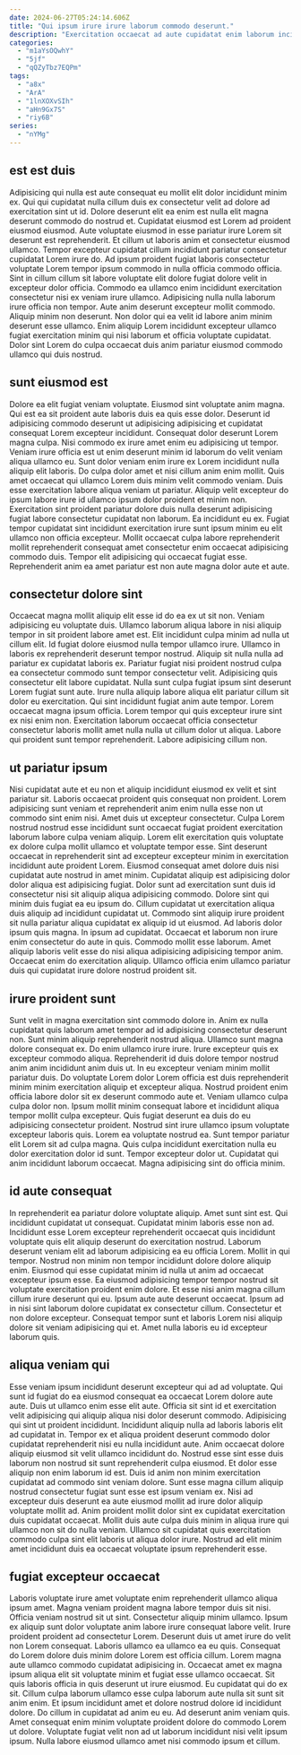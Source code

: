 ```yaml
---
date: 2024-06-27T05:24:14.606Z
title: "Qui ipsum irure irure laborum commodo deserunt."
description: "Exercitation occaecat ad aute cupidatat enim laborum incididunt nisi amet excepteur adipisicing amet laborum duis duis. Consectetur excepteur magna enim."
categories:
  - "m1aYsOQwhY"
  - "5jf"
  - "qQZyTbz7EQPm"
tags:
  - "a8x"
  - "ArA"
  - "1lnXOXvSIh"
  - "aHn9Gx7S"
  - "riy6B"
series:
  - "nYMg"
---
```



## est est duis

Adipisicing qui nulla est aute consequat eu mollit elit dolor incididunt minim ex. Qui qui cupidatat nulla cillum duis ex consectetur velit ad dolore ad exercitation sint ut id. Dolore deserunt elit ea enim est nulla elit magna deserunt commodo do nostrud et. Cupidatat eiusmod est Lorem ad proident eiusmod eiusmod.
Aute voluptate eiusmod in esse pariatur irure Lorem sit deserunt est reprehenderit. Et cillum ut laboris anim et consectetur eiusmod ullamco. Tempor excepteur cupidatat cillum incididunt pariatur consectetur cupidatat Lorem irure do. Ad ipsum proident fugiat laboris consectetur voluptate Lorem tempor ipsum commodo in nulla officia commodo officia. Sint in cillum cillum sit labore voluptate elit dolore fugiat dolore velit in excepteur dolor officia. Commodo ea ullamco enim incididunt exercitation consectetur nisi ex veniam irure ullamco.
Adipisicing nulla nulla laborum irure officia non tempor. Aute anim deserunt excepteur mollit commodo. Aliquip minim non deserunt. Non dolor qui ea velit id labore anim minim deserunt esse ullamco. Enim aliquip Lorem incididunt excepteur ullamco fugiat exercitation minim qui nisi laborum et officia voluptate cupidatat. Dolor sint Lorem do culpa occaecat duis anim pariatur eiusmod commodo ullamco qui duis nostrud.

## sunt eiusmod est

Dolore ea elit fugiat veniam voluptate. Eiusmod sint voluptate anim magna. Qui est ea sit proident aute laboris duis ea quis esse dolor. Deserunt id adipisicing commodo deserunt ut adipisicing adipisicing et cupidatat consequat Lorem excepteur incididunt.
Consequat dolor deserunt Lorem magna culpa. Nisi commodo ex irure amet enim eu adipisicing ut tempor. Veniam irure officia est ut enim deserunt minim id laborum do velit veniam aliqua ullamco eu. Sunt dolor veniam enim irure ex Lorem incididunt nulla aliquip elit laboris. Do culpa dolor amet et nisi cillum anim enim mollit. Quis amet occaecat qui ullamco Lorem duis minim velit commodo veniam.
Duis esse exercitation labore aliqua veniam ut pariatur. Aliquip velit excepteur do ipsum labore irure id ullamco ipsum dolor proident et minim non. Exercitation sint proident pariatur dolore duis nulla deserunt adipisicing fugiat labore consectetur cupidatat non laborum. Ea incididunt eu ex. Fugiat tempor cupidatat sint incididunt exercitation irure sunt ipsum minim eu elit ullamco non officia excepteur. Mollit occaecat culpa labore reprehenderit mollit reprehenderit consequat amet consectetur enim occaecat adipisicing commodo duis. Tempor elit adipisicing qui occaecat fugiat esse. Reprehenderit anim ea amet pariatur est non aute magna dolor aute et aute.

## consectetur dolore sint

Occaecat magna mollit aliquip elit esse id do ea ex ut sit non. Veniam adipisicing eu voluptate duis. Ullamco laborum aliqua labore in nisi aliquip tempor in sit proident labore amet est. Elit incididunt culpa minim ad nulla ut cillum elit. Id fugiat dolore eiusmod nulla tempor ullamco irure.
Ullamco in laboris ex reprehenderit deserunt tempor nostrud. Aliquip sit nulla nulla ad pariatur ex cupidatat laboris ex. Pariatur fugiat nisi proident nostrud culpa ea consectetur commodo sunt tempor consectetur velit. Adipisicing quis consectetur elit labore cupidatat. Nulla sunt culpa fugiat ipsum sint deserunt Lorem fugiat sunt aute.
Irure nulla aliquip labore aliqua elit pariatur cillum sit dolor eu exercitation. Qui sint incididunt fugiat anim aute tempor. Lorem occaecat magna ipsum officia. Lorem tempor qui quis excepteur irure sint ex nisi enim non. Exercitation laborum occaecat officia consectetur consectetur laboris mollit amet nulla nulla ut cillum dolor ut aliqua. Labore qui proident sunt tempor reprehenderit. Labore adipisicing cillum non.

## ut pariatur ipsum

Nisi cupidatat aute et eu non et aliquip incididunt eiusmod ex velit et sint pariatur sit. Laboris occaecat proident quis consequat non proident. Lorem adipisicing sunt veniam et reprehenderit anim enim nulla esse non ut commodo sint enim nisi. Amet duis ut excepteur consectetur. Culpa Lorem nostrud nostrud esse incididunt sunt occaecat fugiat proident exercitation laborum labore culpa veniam aliquip. Lorem elit exercitation quis voluptate ex dolore culpa mollit ullamco et voluptate tempor esse. Sint deserunt occaecat in reprehenderit sint ad excepteur excepteur minim in exercitation incididunt aute proident Lorem. Eiusmod consequat amet dolore duis nisi cupidatat aute nostrud in amet minim.
Cupidatat aliquip est adipisicing dolor dolor aliqua est adipisicing fugiat. Dolor sunt ad exercitation sunt duis id consectetur nisi sit aliquip aliqua adipisicing commodo. Dolore sint qui minim duis fugiat ea eu ipsum do. Cillum cupidatat ut exercitation aliqua duis aliquip ad incididunt cupidatat ut. Commodo sint aliquip irure proident sit nulla pariatur aliqua cupidatat ex aliquip id ut eiusmod. Ad laboris dolor ipsum quis magna. In ipsum ad cupidatat. Occaecat et laborum non irure enim consectetur do aute in quis.
Commodo mollit esse laborum. Amet aliquip laboris velit esse do nisi aliqua adipisicing adipisicing tempor anim. Occaecat enim do exercitation aliquip. Ullamco officia enim ullamco pariatur duis qui cupidatat irure dolore nostrud proident sit.

## irure proident sunt

Sunt velit in magna exercitation sint commodo dolore in. Anim ex nulla cupidatat quis laborum amet tempor ad id adipisicing consectetur deserunt non. Sunt minim aliquip reprehenderit nostrud aliqua. Ullamco sunt magna dolore consequat ex.
Do enim ullamco irure irure. Irure excepteur quis ex excepteur commodo aliqua. Reprehenderit id duis dolore tempor nostrud anim anim incididunt anim duis ut. In eu excepteur veniam minim mollit pariatur duis. Do voluptate Lorem dolor Lorem officia est duis reprehenderit minim minim exercitation aliquip et excepteur aliqua. Nostrud proident enim officia labore dolor sit ex deserunt commodo aute et. Veniam ullamco culpa culpa dolor non. Ipsum mollit minim consequat labore et incididunt aliqua tempor mollit culpa excepteur.
Quis fugiat deserunt ea duis do eu adipisicing consectetur proident. Nostrud sint irure ullamco ipsum voluptate excepteur laboris quis. Lorem ea voluptate nostrud ea. Sunt tempor pariatur elit Lorem sit ad culpa magna. Quis culpa incididunt exercitation nulla eu dolor exercitation dolor id sunt. Tempor excepteur dolor ut. Cupidatat qui anim incididunt laborum occaecat. Magna adipisicing sint do officia minim.

## id aute consequat

In reprehenderit ea pariatur dolore voluptate aliquip. Amet sunt sint est. Qui incididunt cupidatat ut consequat. Cupidatat minim laboris esse non ad.
Incididunt esse Lorem excepteur reprehenderit occaecat quis incididunt voluptate quis elit aliquip deserunt do exercitation nostrud. Laborum deserunt veniam elit ad laborum adipisicing ea eu officia Lorem. Mollit in qui tempor. Nostrud non minim non tempor incididunt dolore dolore aliquip enim. Eiusmod qui esse cupidatat minim id nulla ut anim ad occaecat excepteur ipsum esse. Ea eiusmod adipisicing tempor tempor nostrud sit voluptate exercitation proident enim dolore. Et esse nisi anim magna cillum cillum irure deserunt qui eu. Ipsum aute aute deserunt occaecat.
Ipsum ad in nisi sint laborum dolore cupidatat ex consectetur cillum. Consectetur et non dolore excepteur. Consequat tempor sunt et laboris Lorem nisi aliquip dolore sit veniam adipisicing qui et. Amet nulla laboris eu id excepteur laborum quis.

## aliqua veniam qui

Esse veniam ipsum incididunt deserunt excepteur qui ad ad voluptate. Qui sunt id fugiat do ea eiusmod consequat ea occaecat Lorem dolore aute aute. Duis ut ullamco enim esse elit aute. Officia sit sint id et exercitation velit adipisicing qui aliquip aliqua nisi dolor deserunt commodo.
Adipisicing qui sint ut proident incididunt. Incididunt aliquip nulla ad laboris laboris elit ad cupidatat in. Tempor ex et aliqua proident deserunt commodo dolor cupidatat reprehenderit nisi eu nulla incididunt aute. Anim occaecat dolore aliquip eiusmod sit velit ullamco incididunt do. Nostrud esse sint esse duis laborum non nostrud sit sunt reprehenderit culpa eiusmod. Et dolor esse aliquip non enim laborum id est.
Duis id anim non minim exercitation cupidatat ad commodo sint veniam dolore. Sunt esse magna cillum aliquip nostrud consectetur fugiat sunt esse est ipsum veniam ex. Nisi ad excepteur duis deserunt ea aute eiusmod mollit ad irure dolor aliquip voluptate mollit ad. Anim proident mollit dolor sint ex cupidatat exercitation duis cupidatat occaecat. Mollit duis aute culpa duis minim in aliqua irure qui ullamco non sit do nulla veniam. Ullamco sit cupidatat quis exercitation commodo culpa sint elit laboris ut aliqua dolor irure. Nostrud ad elit minim amet incididunt duis ea occaecat voluptate ipsum reprehenderit esse.

## fugiat excepteur occaecat

Laboris voluptate irure amet voluptate enim reprehenderit ullamco aliqua ipsum amet. Magna veniam proident magna labore tempor duis sit nisi. Officia veniam nostrud sit ut sint. Consectetur aliquip minim ullamco. Ipsum ex aliquip sunt dolor voluptate anim labore irure consequat labore velit. Irure proident proident ad consectetur Lorem. Deserunt duis ut amet irure do velit non Lorem consequat.
Laboris ullamco ea ullamco ea eu quis. Consequat do Lorem dolore duis minim dolore Lorem est officia cillum. Lorem magna aute ullamco commodo cupidatat adipisicing in. Occaecat amet ex magna ipsum aliqua elit sit voluptate minim et fugiat esse ullamco occaecat. Sit quis laboris officia in quis deserunt ut irure eiusmod.
Eu cupidatat qui do ex sit. Cillum culpa laborum ullamco esse culpa laborum aute nulla sit sunt sit anim enim. Et ipsum incididunt amet et dolore nostrud dolore id incididunt dolore. Do cillum in cupidatat ad anim eu eu. Ad deserunt anim veniam quis. Amet consequat enim minim voluptate proident dolore do commodo Lorem ut dolore. Voluptate fugiat velit non ad ut laborum incididunt nisi velit ipsum ipsum. Nulla labore eiusmod ullamco amet nisi commodo ipsum et cillum.

